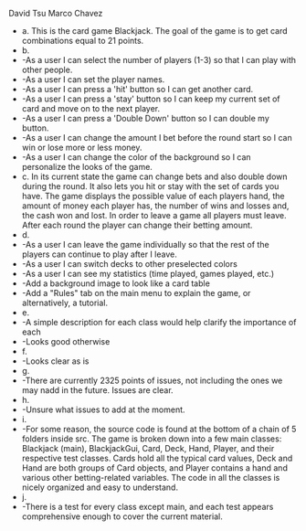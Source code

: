 David Tsu
Marco Chavez

* a. This is the card game Blackjack. The goal of the game is to get card combinations equal to 21 points.
* b. 
*    -As a user I can select the number of players (1-3) so that I can play with other people.
*    -As a user I can set the player names.
*    -As a user I can press a 'hit' button so I can get another card.
*    -As a user I can press a 'stay' button so I can keep my current set of card and move on to the next player.
*    -As a user I can press a 'Double Down' button so I can double my button.
*    -As a user I can change the amount I bet before the round start so I can win or lose more or less money.
*    -As a user I can change the color of the background so I can personalize the looks of the game.
* c. In its current state the game can change bets and also double down during the round. It also lets you hit or stay with the set of cards you have. The game displays the possible value of each players hand, the amount of money each player has, the number of wins and losses and, the cash won and lost. In order to leave a game all players must leave. After each round the player can change their betting amount.
* d. 
*   -As a user I can leave the game individually so that the rest of the players can continue to play after I leave.
*   -As a user I can switch decks to other preselected colors
*   -As a user I can see my statistics (time played, games played, etc.)
*   -Add a background image to look like a card table
*   -Add a "Rules" tab on the main menu to explain the game, or alternatively, a tutorial.
* e. 
*   -A simple description for each class would help clarify the importance of each
*   -Looks good otherwise
* f.
*   -Looks clear as is
* g.
*   -There are currently 2325 points of issues, not including the ones we may nadd in the future. Issues are clear.
* h.
*   -Unsure what issues to add at the moment.
* i.
*   -For some reason, the source code is found at the bottom of a chain of 5 folders inside src. The game is broken down into a few main classes: Blackjack (main), BlackjackGui, Card, Deck, Hand, Player, and their respective test classes. Cards hold all the typical card values, Deck and Hand are both groups of Card objects, and Player contains a hand and various other betting-related variables. The code in all the classes is nicely organized and easy to understand.
* j.
*   -There is a test for every class except main, and each test appears comprehensive enough to cover the current material.

